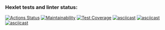 ### Hexlet tests and linter status:
[![Actions Status](https://github.com/LevKrestuaninov/fullstack-javascript-project-44/workflows/hexlet-check/badge.svg)](https://github.com/LevKrestuaninov/fullstack-javascript-project-44/actions)
[![Maintainability](https://api.codeclimate.com/v1/badges/62c1bb3360cd71acb58f/maintainability)](https://codeclimate.com/github/LevKrestuaninov/fullstack-javascript-project-44/maintainability)
[![Test Coverage](https://api.codeclimate.com/v1/badges/62c1bb3360cd71acb58f/test_coverage)](https://codeclimate.com/github/LevKrestuaninov/fullstack-javascript-project-44/test_coverage)
[![asciicast](https://asciinema.org/a/U03pGSy05GIkz1e4NQjtnIAAU.svg)](https://asciinema.org/a/U03pGSy05GIkz1e4NQjtnIAAU)
[![asciicast](https://asciinema.org/a/iaSzOT5NoVDdiwXplJuc5EltZ.svg)](https://asciinema.org/a/iaSzOT5NoVDdiwXplJuc5EltZ)
[![asciicast](https://asciinema.org/a/vGSx9TGYRPuVDozevDBxm96Qt.svg)](https://asciinema.org/a/vGSx9TGYRPuVDozevDBxm96Qt)